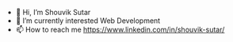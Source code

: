 - 👋 Hi, I’m Shouvik Sutar 
- 🌱 I’m currently interested Web Development
- 📫 How to reach me https://www.linkedin.com/in/shouvik-sutar/

<!---
Student9876/Student9876 is a ✨ special ✨ repository because its `README.md` (this file) appears on your GitHub profile.
You can click the Preview link to take a look at your changes.
--->
